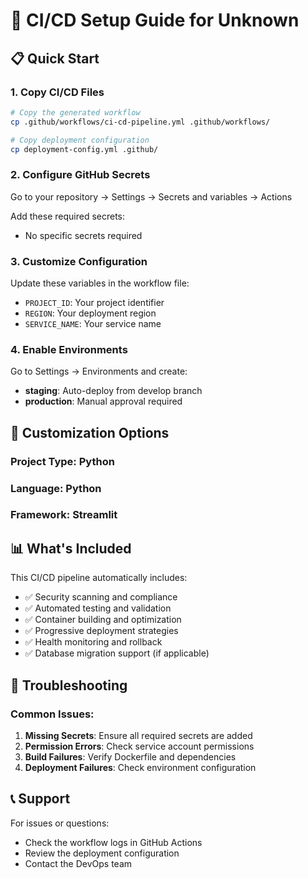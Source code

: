 # 🚀 CI/CD Setup Guide for Unknown

## 📋 Quick Start

### 1. Copy CI/CD Files
```bash
# Copy the generated workflow
cp .github/workflows/ci-cd-pipeline.yml .github/workflows/

# Copy deployment configuration
cp deployment-config.yml .github/
```

### 2. Configure GitHub Secrets
Go to your repository → Settings → Secrets and variables → Actions

Add these required secrets:
- No specific secrets required

### 3. Customize Configuration
Update these variables in the workflow file:
- `PROJECT_ID`: Your project identifier
- `REGION`: Your deployment region
- `SERVICE_NAME`: Your service name

### 4. Enable Environments
Go to Settings → Environments and create:
- **staging**: Auto-deploy from develop branch
- **production**: Manual approval required

## 🔧 Customization Options

### Project Type: Python
### Language: Python
### Framework: Streamlit

## 📊 What's Included

This CI/CD pipeline automatically includes:
- ✅ Security scanning and compliance
- ✅ Automated testing and validation
- ✅ Container building and optimization
- ✅ Progressive deployment strategies
- ✅ Health monitoring and rollback
- ✅ Database migration support (if applicable)

## 🚨 Troubleshooting

### Common Issues:
1. **Missing Secrets**: Ensure all required secrets are added
2. **Permission Errors**: Check service account permissions
3. **Build Failures**: Verify Dockerfile and dependencies
4. **Deployment Failures**: Check environment configuration

## 📞 Support

For issues or questions:
- Check the workflow logs in GitHub Actions
- Review the deployment configuration
- Contact the DevOps team
